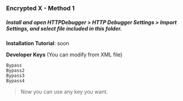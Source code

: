 ### Encrypted X - Method 1

##### Install and open HTTPDebugger > HTTP Debugger Settings > Import Settings, and select file included in this folder.
**Installation Tutorial**: soon

**Developer Keys** (You can modify from XML file)
```
Bypass
Bypass2
Bypass3
Bypass4
```
> Now you can use any key you want.
